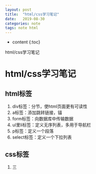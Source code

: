 ```yaml
---
layout: post
title:  "html/css学习笔记"
date:   2019-08-30
categories: note
tags: note html
---
```


* content
{:toc}

html/css学习笔记









# html/css学习笔记
## html标签
1. div标签：分节，使html页面更有可读性
2. a标签：添加跳转链接，锚
3. form标签：向数据库中传输数据
4. ul里li标签：定义无序列表，多用于导航栏
5. p标签：定义一个段落
6. select标签：定义一个下拉列表

## css标签
1. 三
















